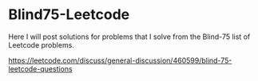 # Blind75-Leetcode

Here I will post solutions for problems that I solve from the Blind-75 list of Leetcode problems.

https://leetcode.com/discuss/general-discussion/460599/blind-75-leetcode-questions